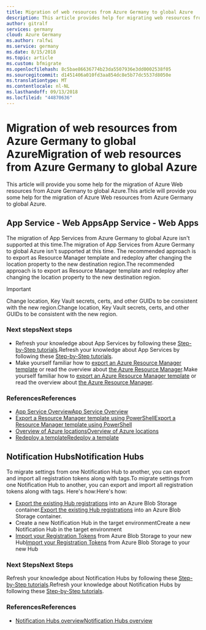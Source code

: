 ```yaml
---
title: Migration of web resources from Azure Germany to global Azure
description: This article provides help for migrating web resources from Azure Germany to global Azure
author: gitralf
services: germany
cloud: Azure Germany
ms.author: ralfwi
ms.service: germany
ms.date: 8/15/2018
ms.topic: article
ms.custom: bfmigrate
ms.openlocfilehash: 8c5bae86636774b23da5507936e3dd0002538f05
ms.sourcegitcommit: d1451406a010fd3aa854dc8e5b77dc5537d8050e
ms.translationtype: MT
ms.contentlocale: nl-NL
ms.lasthandoff: 09/13/2018
ms.locfileid: "44870636"
---
```

# <a name="migration-of-web-resources-from-azure-germany-to-global-azure"></a><span data-ttu-id="c7a3b-103">Migration of web resources from Azure Germany to global Azure</span><span class="sxs-lookup"><span data-stu-id="c7a3b-103">Migration of web resources from Azure Germany to global Azure</span></span>

<span data-ttu-id="c7a3b-104">This article will provide you some help for the migration of Azure Web resources from Azure Germany to global Azure.</span><span class="sxs-lookup"><span data-stu-id="c7a3b-104">This article will provide you some help for the migration of Azure Web resources from Azure Germany to global Azure.</span></span>

## <a name="app-service---web-apps"></a><span data-ttu-id="c7a3b-105">App Service - Web Apps</span><span class="sxs-lookup"><span data-stu-id="c7a3b-105">App Service - Web Apps</span></span>

<span data-ttu-id="c7a3b-106">The migration of App Services from Azure Germany to global Azure isn't supported at this time.</span><span class="sxs-lookup"><span data-stu-id="c7a3b-106">The migration of App Services from Azure Germany to global Azure isn't supported at this time.</span></span> <span data-ttu-id="c7a3b-107">The recommended approach is to export as Resource Manager template and redeploy after changing the location property to the new destination region.</span><span class="sxs-lookup"><span data-stu-id="c7a3b-107">The recommended approach is to export as Resource Manager template and redeploy after changing the location property to the new destination region.</span></span>

> [!IMPORTANT]
> <span data-ttu-id="c7a3b-108">Change location, Key Vault secrets, certs, and other GUIDs to be consistent with the new region.</span><span class="sxs-lookup"><span data-stu-id="c7a3b-108">Change location, Key Vault secrets, certs, and other GUIDs to be consistent with the new region.</span></span>

### <a name="next-steps"></a><span data-ttu-id="c7a3b-109">Next steps</span><span class="sxs-lookup"><span data-stu-id="c7a3b-109">Next steps</span></span>

- <span data-ttu-id="c7a3b-110">Refresh your knowledge about App Services by following these [Step-by-Step tutorials](https://docs.microsoft.com/azure/app-service/#step-by-step-tutorials).</span><span class="sxs-lookup"><span data-stu-id="c7a3b-110">Refresh your knowledge about App Services by following these [Step-by-Step tutorials](https://docs.microsoft.com/azure/app-service/#step-by-step-tutorials).</span></span>
- <span data-ttu-id="c7a3b-111">Make yourself familiar how to [export an Azure Resource Manager template](../azure-resource-manager/resource-manager-export-template.md) or read the overview about [the Azure Resource Manager](../azure-resource-manager/resource-group-overview.md).</span><span class="sxs-lookup"><span data-stu-id="c7a3b-111">Make yourself familiar how to [export an Azure Resource Manager template](../azure-resource-manager/resource-manager-export-template.md) or read the overview about [the Azure Resource Manager](../azure-resource-manager/resource-group-overview.md).</span></span>

### <a name="references"></a><span data-ttu-id="c7a3b-112">References</span><span class="sxs-lookup"><span data-stu-id="c7a3b-112">References</span></span>

- [<span data-ttu-id="c7a3b-113">App Service Overview</span><span class="sxs-lookup"><span data-stu-id="c7a3b-113">App Service Overview</span></span>](../app-service/app-service-web-overview.md)
- [<span data-ttu-id="c7a3b-114">Export a Resource Manager template using PowerShell</span><span class="sxs-lookup"><span data-stu-id="c7a3b-114">Export a Resource Manager template using PowerShell</span></span>](../azure-resource-manager/resource-manager-export-template-powershell.md#export-resource-group-as-template)
- [<span data-ttu-id="c7a3b-115">Overview of Azure locations</span><span class="sxs-lookup"><span data-stu-id="c7a3b-115">Overview of Azure locations</span></span>](https://azure.microsoft.com/global-infrastructure/locations/)
- [<span data-ttu-id="c7a3b-116">Redeploy a template</span><span class="sxs-lookup"><span data-stu-id="c7a3b-116">Redeploy a template</span></span>](../azure-resource-manager/resource-group-template-deploy.md)












## <a name="notification-hubs"></a><span data-ttu-id="c7a3b-117">Notification Hubs</span><span class="sxs-lookup"><span data-stu-id="c7a3b-117">Notification Hubs</span></span>

<span data-ttu-id="c7a3b-118">To migrate settings from one Notification Hub to another, you can export and import all registration tokens along with tags.</span><span class="sxs-lookup"><span data-stu-id="c7a3b-118">To migrate settings from one Notification Hub to another, you can export and import all registration tokens along with tags.</span></span> <span data-ttu-id="c7a3b-119">Here's how:</span><span class="sxs-lookup"><span data-stu-id="c7a3b-119">Here's how:</span></span>

- <span data-ttu-id="c7a3b-120">[Export the existing Hub registrations](https://msdn.microsoft.com/library/azure/dn790624.aspx) into an Azure Blob Storage container.</span><span class="sxs-lookup"><span data-stu-id="c7a3b-120">[Export the existing Hub registrations](https://msdn.microsoft.com/library/azure/dn790624.aspx) into an Azure Blob Storage container.</span></span>
- <span data-ttu-id="c7a3b-121">Create a new Notification Hub in the target environment</span><span class="sxs-lookup"><span data-stu-id="c7a3b-121">Create a new Notification Hub in the target environment</span></span>
- <span data-ttu-id="c7a3b-122">[Import your Registration Tokens](https://msdn.microsoft.com/library/azure/dn790624.aspx) from Azure Blob Storage to your new Hub</span><span class="sxs-lookup"><span data-stu-id="c7a3b-122">[Import your Registration Tokens](https://msdn.microsoft.com/library/azure/dn790624.aspx) from Azure Blob Storage to your new Hub</span></span>

### <a name="next-steps"></a><span data-ttu-id="c7a3b-123">Next Steps</span><span class="sxs-lookup"><span data-stu-id="c7a3b-123">Next Steps</span></span>

<span data-ttu-id="c7a3b-124">Refresh your knowledge about Notification Hubs by following these [Step-by-Step tutorials](https://docs.microsoft.com/azure/notification-hubs/#step-by-step-tutorials).</span><span class="sxs-lookup"><span data-stu-id="c7a3b-124">Refresh your knowledge about Notification Hubs by following these [Step-by-Step tutorials](https://docs.microsoft.com/azure/notification-hubs/#step-by-step-tutorials).</span></span>

### <a name="references"></a><span data-ttu-id="c7a3b-125">References</span><span class="sxs-lookup"><span data-stu-id="c7a3b-125">References</span></span>

- [<span data-ttu-id="c7a3b-126">Notification Hubs overview</span><span class="sxs-lookup"><span data-stu-id="c7a3b-126">Notification Hubs overview</span></span>](../notification-hubs/notification-hubs-push-notification-overview.md)